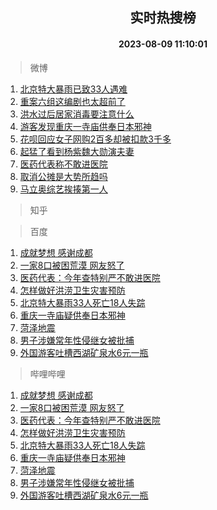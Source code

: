 <div align="center"><h2>实时热搜榜</h2><h4>2023-08-09 11:10:01</h4></div>

> 微博  

1. [北京特大暴雨已致33人遇难](https://s.weibo.com/weibo?q=%23%E5%8C%97%E4%BA%AC%E7%89%B9%E5%A4%A7%E6%9A%B4%E9%9B%A8%E5%B7%B2%E8%87%B433%E4%BA%BA%E9%81%87%E9%9A%BE%23&t=31&band_rank=1&Refer=top)<br />
2. [重案六组这编剧也太超前了](https://s.weibo.com/weibo?q=%E9%87%8D%E6%A1%88%E5%85%AD%E7%BB%84%E8%BF%99%E7%BC%96%E5%89%A7%E4%B9%9F%E5%A4%AA%E8%B6%85%E5%89%8D%E4%BA%86&t=31&band_rank=2&Refer=top)<br />
3. [洪水过后居家消毒要注意什么](https://s.weibo.com/weibo?q=%23%E6%B4%AA%E6%B0%B4%E8%BF%87%E5%90%8E%E5%B1%85%E5%AE%B6%E6%B6%88%E6%AF%92%E8%A6%81%E6%B3%A8%E6%84%8F%E4%BB%80%E4%B9%88%23&t=31&band_rank=3&Refer=top)<br />
4. [游客发现重庆一寺庙供奉日本邪神](https://s.weibo.com/weibo?q=%23%E6%B8%B8%E5%AE%A2%E5%8F%91%E7%8E%B0%E9%87%8D%E5%BA%86%E4%B8%80%E5%AF%BA%E5%BA%99%E4%BE%9B%E5%A5%89%E6%97%A5%E6%9C%AC%E9%82%AA%E7%A5%9E%23&t=31&band_rank=4&Refer=top)<br />
5. [花呗回应女子网购2百多却被扣款3千多](https://s.weibo.com/weibo?q=%23%E8%8A%B1%E5%91%97%E5%9B%9E%E5%BA%94%E5%A5%B3%E5%AD%90%E7%BD%91%E8%B4%AD2%E7%99%BE%E5%A4%9A%E5%8D%B4%E8%A2%AB%E6%89%A3%E6%AC%BE3%E5%8D%83%E5%A4%9A%23&t=31&band_rank=5&Refer=top)<br />
6. [起猛了看到杨紫魏大勋演夫妻](https://s.weibo.com/weibo?q=%23%E8%B5%B7%E7%8C%9B%E4%BA%86%E7%9C%8B%E5%88%B0%E6%9D%A8%E7%B4%AB%E9%AD%8F%E5%A4%A7%E5%8B%8B%E6%BC%94%E5%A4%AB%E5%A6%BB%23&t=31&band_rank=6&Refer=top)<br />
7. [医药代表称不敢进医院](https://s.weibo.com/weibo?q=%23%E5%8C%BB%E8%8D%AF%E4%BB%A3%E8%A1%A8%E7%A7%B0%E4%B8%8D%E6%95%A2%E8%BF%9B%E5%8C%BB%E9%99%A2%23&t=31&band_rank=7&Refer=top)<br />
8. [取消公摊是大势所趋吗](https://s.weibo.com/weibo?q=%23%E5%8F%96%E6%B6%88%E5%85%AC%E6%91%8A%E6%98%AF%E5%A4%A7%E5%8A%BF%E6%89%80%E8%B6%8B%E5%90%97%23&t=31&band_rank=8&Refer=top)<br />
9. [马立奥综艺挨揍第一人](https://s.weibo.com/weibo?q=%E9%A9%AC%E7%AB%8B%E5%A5%A5%E7%BB%BC%E8%89%BA%E6%8C%A8%E6%8F%8D%E7%AC%AC%E4%B8%80%E4%BA%BA&t=31&band_rank=9&Refer=top)<br />

> 知乎  


> 百度  

1. [成就梦想 感谢成都](https://www.baidu.com/s?wd=%E6%88%90%E5%B0%B1%E6%A2%A6%E6%83%B3+%E6%84%9F%E8%B0%A2%E6%88%90%E9%83%BD&sa=fyb_news&rsv_dl=fyb_news)<br />
2. [一家8口被困荒漠 网友怒了](https://www.baidu.com/s?wd=%E4%B8%80%E5%AE%B68%E5%8F%A3%E8%A2%AB%E5%9B%B0%E8%8D%92%E6%BC%A0+%E7%BD%91%E5%8F%8B%E6%80%92%E4%BA%86&sa=fyb_news&rsv_dl=fyb_news)<br />
3. [医药代表：今年查特别严不敢进医院](https://www.baidu.com/s?wd=%E5%8C%BB%E8%8D%AF%E4%BB%A3%E8%A1%A8%EF%BC%9A%E4%BB%8A%E5%B9%B4%E6%9F%A5%E7%89%B9%E5%88%AB%E4%B8%A5%E4%B8%8D%E6%95%A2%E8%BF%9B%E5%8C%BB%E9%99%A2&sa=fyb_news&rsv_dl=fyb_news)<br />
4. [怎样做好洪涝卫生灾害预防](https://www.baidu.com/s?wd=%E6%80%8E%E6%A0%B7%E5%81%9A%E5%A5%BD%E6%B4%AA%E6%B6%9D%E5%8D%AB%E7%94%9F%E7%81%BE%E5%AE%B3%E9%A2%84%E9%98%B2&sa=fyb_news&rsv_dl=fyb_news)<br />
5. [北京特大暴雨33人死亡18人失踪](https://www.baidu.com/s?wd=%E5%8C%97%E4%BA%AC%E7%89%B9%E5%A4%A7%E6%9A%B4%E9%9B%A833%E4%BA%BA%E6%AD%BB%E4%BA%A118%E4%BA%BA%E5%A4%B1%E8%B8%AA&sa=fyb_news&rsv_dl=fyb_news)<br />
6. [重庆一寺庙疑供奉日本邪神](https://www.baidu.com/s?wd=%E9%87%8D%E5%BA%86%E4%B8%80%E5%AF%BA%E5%BA%99%E7%96%91%E4%BE%9B%E5%A5%89%E6%97%A5%E6%9C%AC%E9%82%AA%E7%A5%9E&sa=fyb_news&rsv_dl=fyb_news)<br />
7. [菏泽地震](https://www.baidu.com/s?wd=%E8%8F%8F%E6%B3%BD%E5%9C%B0%E9%9C%87&sa=fyb_news&rsv_dl=fyb_news)<br />
8. [男子涉嫌常年性侵继女被批捕](https://www.baidu.com/s?wd=%E7%94%B7%E5%AD%90%E6%B6%89%E5%AB%8C%E5%B8%B8%E5%B9%B4%E6%80%A7%E4%BE%B5%E7%BB%A7%E5%A5%B3%E8%A2%AB%E6%89%B9%E6%8D%95&sa=fyb_news&rsv_dl=fyb_news)<br />
9. [外国游客吐槽西湖矿泉水6元一瓶](https://www.baidu.com/s?wd=%E5%A4%96%E5%9B%BD%E6%B8%B8%E5%AE%A2%E5%90%90%E6%A7%BD%E8%A5%BF%E6%B9%96%E7%9F%BF%E6%B3%89%E6%B0%B46%E5%85%83%E4%B8%80%E7%93%B6&sa=fyb_news&rsv_dl=fyb_news)<br />

> 哔哩哔哩  

1. [成就梦想 感谢成都](https://www.baidu.com/s?wd=%E6%88%90%E5%B0%B1%E6%A2%A6%E6%83%B3+%E6%84%9F%E8%B0%A2%E6%88%90%E9%83%BD&sa=fyb_news&rsv_dl=fyb_news)<br />
2. [一家8口被困荒漠 网友怒了](https://www.baidu.com/s?wd=%E4%B8%80%E5%AE%B68%E5%8F%A3%E8%A2%AB%E5%9B%B0%E8%8D%92%E6%BC%A0+%E7%BD%91%E5%8F%8B%E6%80%92%E4%BA%86&sa=fyb_news&rsv_dl=fyb_news)<br />
3. [医药代表：今年查特别严不敢进医院](https://www.baidu.com/s?wd=%E5%8C%BB%E8%8D%AF%E4%BB%A3%E8%A1%A8%EF%BC%9A%E4%BB%8A%E5%B9%B4%E6%9F%A5%E7%89%B9%E5%88%AB%E4%B8%A5%E4%B8%8D%E6%95%A2%E8%BF%9B%E5%8C%BB%E9%99%A2&sa=fyb_news&rsv_dl=fyb_news)<br />
4. [怎样做好洪涝卫生灾害预防](https://www.baidu.com/s?wd=%E6%80%8E%E6%A0%B7%E5%81%9A%E5%A5%BD%E6%B4%AA%E6%B6%9D%E5%8D%AB%E7%94%9F%E7%81%BE%E5%AE%B3%E9%A2%84%E9%98%B2&sa=fyb_news&rsv_dl=fyb_news)<br />
5. [北京特大暴雨33人死亡18人失踪](https://www.baidu.com/s?wd=%E5%8C%97%E4%BA%AC%E7%89%B9%E5%A4%A7%E6%9A%B4%E9%9B%A833%E4%BA%BA%E6%AD%BB%E4%BA%A118%E4%BA%BA%E5%A4%B1%E8%B8%AA&sa=fyb_news&rsv_dl=fyb_news)<br />
6. [重庆一寺庙疑供奉日本邪神](https://www.baidu.com/s?wd=%E9%87%8D%E5%BA%86%E4%B8%80%E5%AF%BA%E5%BA%99%E7%96%91%E4%BE%9B%E5%A5%89%E6%97%A5%E6%9C%AC%E9%82%AA%E7%A5%9E&sa=fyb_news&rsv_dl=fyb_news)<br />
7. [菏泽地震](https://www.baidu.com/s?wd=%E8%8F%8F%E6%B3%BD%E5%9C%B0%E9%9C%87&sa=fyb_news&rsv_dl=fyb_news)<br />
8. [男子涉嫌常年性侵继女被批捕](https://www.baidu.com/s?wd=%E7%94%B7%E5%AD%90%E6%B6%89%E5%AB%8C%E5%B8%B8%E5%B9%B4%E6%80%A7%E4%BE%B5%E7%BB%A7%E5%A5%B3%E8%A2%AB%E6%89%B9%E6%8D%95&sa=fyb_news&rsv_dl=fyb_news)<br />
9. [外国游客吐槽西湖矿泉水6元一瓶](https://www.baidu.com/s?wd=%E5%A4%96%E5%9B%BD%E6%B8%B8%E5%AE%A2%E5%90%90%E6%A7%BD%E8%A5%BF%E6%B9%96%E7%9F%BF%E6%B3%89%E6%B0%B46%E5%85%83%E4%B8%80%E7%93%B6&sa=fyb_news&rsv_dl=fyb_news)<br />
